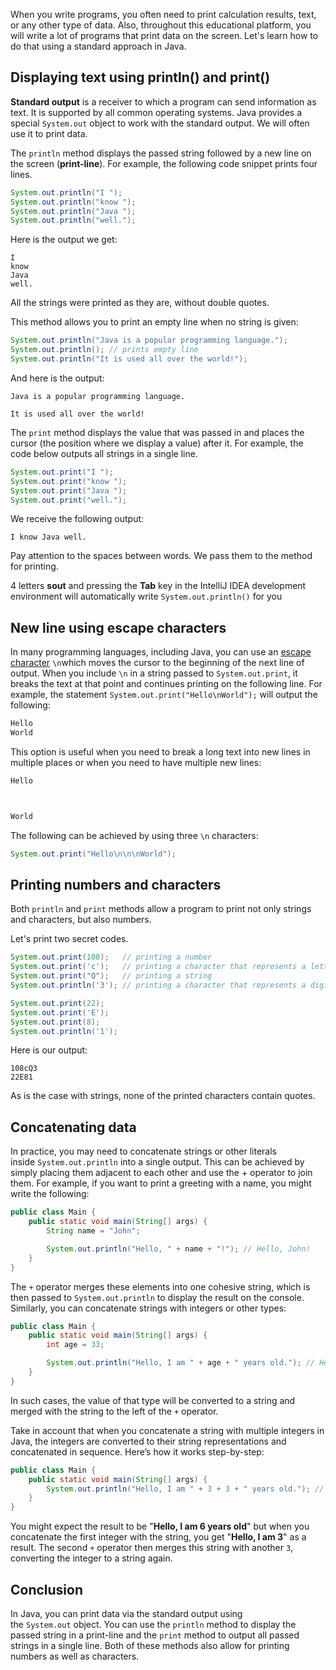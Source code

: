 When you write programs, you often need to print calculation results, text, or any other type of data. Also, throughout this educational platform, you will write a lot of programs that print data on the screen. Let's learn how to do that using a standard approach in Java.

## Displaying text using println() and print()

**Standard output** is a receiver to which a program can send information as text. It is supported by all common operating systems. Java provides a special `System.out` object to work with the standard output. We will often use it to print data.

The `println` method displays the passed string followed by a new line on the screen (**print-line**). For example, the following code snippet prints four lines.

```java
System.out.println("I ");
System.out.println("know ");
System.out.println("Java ");
System.out.println("well.");
```

Here is the output we get:

```no-highlight
I
know
Java
well.
```

All the strings were printed as they are, without double quotes.

This method allows you to print an empty line when no string is given:

```java
System.out.println("Java is a popular programming language.");
System.out.println(); // prints empty line
System.out.println("It is used all over the world!");
```

And here is the output:

```no-highlight
Java is a popular programming language.

It is used all over the world!
```

The `print` method displays the value that was passed in and places the cursor (the position where we display a value) after it. For example, the code below outputs all strings in a single line.

```java
System.out.print("I ");
System.out.print("know ");
System.out.print("Java ");
System.out.print("well.");
```

We receive the following output:

```no-highlight
I know Java well.
```

Pay attention to the spaces between words. We pass them to the method for printing.

4 letters **sout** and pressing the **Tab** key in the IntelliJ IDEA development environment will automatically write `System.out.println()` for you

## New line using escape characters

In many programming languages, including Java, you can use an [escape character](https://hyperskill.org/learn/step/3749 "In Java, an escape character is a backslash (\) followed by a special character, which represents a special symbol that doesn't have a corresponding symbol on a keyboard. | Escape characters are used to represent special characters such as newline (\n), tab (\t), carriage return (\r), backslash (\), single quote mark (\'), and double quote mark (\). In Java, the backslash is also used as an escape character for literals, so to use a backslash in a regular expression, for example, we need to use an additional backslash to escape the one we need in the regular expression.") `\n`which moves the cursor to the beginning of the next line of output. When you include `\n` in a string passed to `System.out.print`, it breaks the text at that point and continues printing on the following line. For example, the statement `System.out.print("Hello\nWorld");` will output the following:

```bash
Hello
World
```

This option is useful when you need to break a long text into new lines in multiple places or when you need to have multiple new lines:

```bash
Hello



World
```

The following can be achieved by using three `\n` characters:

```java
System.out.print("Hello\n\n\nWorld");
```

## Printing numbers and characters

Both `println` and `print` methods allow a program to print not only strings and characters, but also numbers.

Let's print two secret codes.

```java
System.out.print(108);   // printing a number
System.out.print('c');   // printing a character that represents a letter
System.out.print("Q");   // printing a string
System.out.println('3'); // printing a character that represents a digit

System.out.print(22);
System.out.print('E');
System.out.print(8);
System.out.println('1');
```

Here is our output:

```no-highlight
108cQ3
22E81
```

As is the case with strings, none of the printed characters contain quotes.

## Concatenating data

In practice, you may need to concatenate strings or other literals inside `System.out.println` into a single output. This can be achieved by simply placing them adjacent to each other and use the + operator to join them. For example, if you want to print a greeting with a name, you might write the following:

```java
public class Main {
    public static void main(String[] args) {
        String name = "John";

        System.out.println("Hello, " + name + "!"); // Hello, John!
    }
}
```

The `+` operator merges these elements into one cohesive string, which is then passed to `System.out.println` to display the result on the console. Similarly, you can concatenate strings with integers or other types:

```java
public class Main {
    public static void main(String[] args) {
        int age = 33;

        System.out.println("Hello, I am " + age + " years old."); // Hello, I am 33 years old.
    }
}
```

In such cases, the value of that type will be converted to a string and merged with the string to the left of the `+` operator.

Take in account that when you concatenate a string with multiple integers in Java, the integers are converted to their string representations and concatenated in sequence. Here’s how it works step-by-step:

```java
public class Main {
    public static void main(String[] args) {
        System.out.println("Hello, I am " + 3 + 3 + " years old."); // Hello, I am 33 years old.
    }
}
```

You might expect the result to be "**Hello, I am 6 years old**" but when you concatenate the first integer with the string, you get "**Hello, I am 3**" as a result. The second `+` operator then merges this string with another `3`, converting the integer to a string again.

## Conclusion

In Java, you can print data via the standard output using the `System.out` object. You can use the `println` method to display the passed string in a print-line and the `print` method to output all passed strings in a single line. Both of these methods also allow for printing numbers as well as characters.